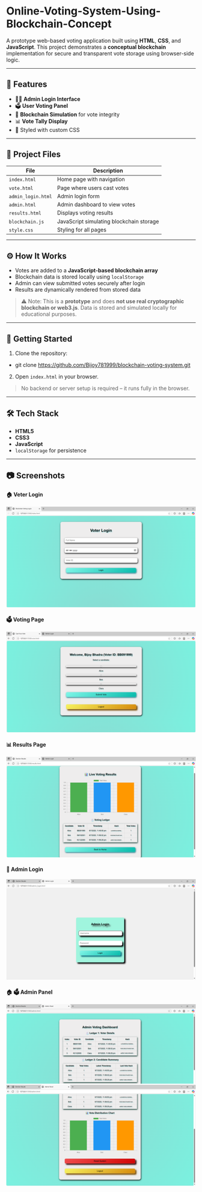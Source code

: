 # Online-Voting-System-Using-Blockchain-Concept

A prototype web-based voting application built using **HTML**, **CSS**, and **JavaScript**. This project demonstrates a **conceptual blockchain** implementation for secure and transparent vote storage using browser-side logic.

---

## 📌 Features

- 🧑‍💼 **Admin Login Interface**
- 🗳️ **User Voting Panel**
- 🔐 **Blockchain Simulation** for vote integrity
- 📊 **Vote Tally Display**
- 🎨 Styled with custom CSS

---

## 📂 Project Files

| File                | Description                                 |
|---------------------|---------------------------------------------|
| `index.html`        | Home page with navigation                   |
| `vote.html`         | Page where users cast votes                 |
| `admin_login.html`  | Admin login form                            |
| `admin.html`        | Admin dashboard to view votes               |
| `results.html`      | Displays voting results                     |
| `blockchain.js`     | JavaScript simulating blockchain storage    |
| `style.css`         | Styling for all pages                       |

---

## ⚙️ How It Works

- Votes are added to a **JavaScript-based blockchain array**
- Blockchain data is stored locally using `localStorage`
- Admin can view submitted votes securely after login
- Results are dynamically rendered from stored data

> ⚠️ Note: This is a **prototype** and does **not use real cryptographic blockchain or web3.js**. Data is stored and simulated locally for educational purposes.

---

## 🚀 Getting Started

1. Clone the repository:
- git clone https://github.com/Bijoy781999/blockchain-voting-system.git

2. Open `index.html` in your browser.
> No backend or server setup is required – it runs fully in the browser.

---

## 🛠️ Tech Stack

- **HTML5**
- **CSS3**
- **JavaScript**
- `localStorage` for persistence

---

## 📷 Screenshots

#### 🏠 Veter Login
![Home Page](Images/Screenshot_index.png)

#### 🗳️ Voting Page
![Voting Page](Images/Screenshot_Vote.png)

#### 📊 Results Page
![Results](Images/Screenshot_Result.png)

#### 🔐 Admin Login
![Admin Login](Images/Screenshot_adminlogin.png)

#### 🏠 🗳️ Admin Panel
![Admin Panel](Images/Screenshot_AdminPanel(1).png)
![Admin Panel](Images/Screenshot_AdminPanel(2).png)
